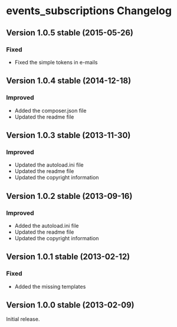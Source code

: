 events_subscriptions Changelog
==============================

Version 1.0.5 stable (2015-05-26)
---------------------------------

### Fixed
- Fixed the simple tokens in e-mails


Version 1.0.4 stable (2014-12-18)
---------------------------------

### Improved
- Added the composer.json file
- Updated the readme file


Version 1.0.3 stable (2013-11-30)
---------------------------------

### Improved
- Updated the autoload.ini file
- Updated the readme file
- Updated the copyright information


Version 1.0.2 stable (2013-09-16)
---------------------------------

### Improved
- Added the autoload.ini file
- Updated the readme file
- Updated the copyright information


Version 1.0.1 stable (2013-02-12)
---------------------------------

### Fixed
- Added the missing templates


Version 1.0.0 stable (2013-02-09)
---------------------------------

Initial release.